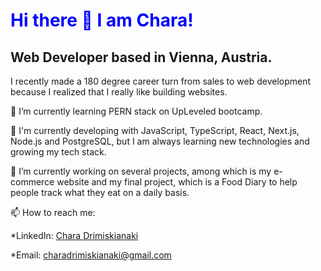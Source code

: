 # <span style="color:blue">Hi there 👋 I am Chara!</span>

## Web Developer based in Vienna, Austria.

I recently made a 180 degree career turn from sales to web development because I realized that I really like building websites. 


🌱 I’m currently learning PERN stack on UpLeveled bootcamp.

🚀  I'm currently developing with JavaScript, TypeScript, React, Next.js, Node.js and PostgreSQL, but I am always learning new technologies and growing my tech stack.

🔭 I’m currently working on several projects, among which is my e-commerce website and my final project, which is a Food Diary to help people track what they eat on a daily basis.

📫 How to reach me: 

*LinkedIn: [Chara Drimiskianaki](https://www.linkedin.com/in/chara-drimiskianaki/)

*Email: [charadrimiskianaki@gmail.com](charadrimiskianaki@gmail.com)


